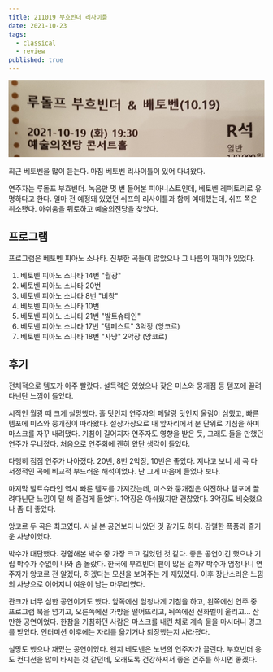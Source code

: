 ```yaml
---
title: 211019 부흐빈더 리사이틀
date: 2021-10-23
tags:
  - classical
  - review
published: true
---
```




![ticket](./ticket.png)



최근 베토벤을 많이 듣는다. 마침 베토벤 리사이틀이 있어 다녀왔다.

연주자는 루돌프 부흐빈더. 녹음만 몇 번 들어본 피아니스트인데, 베토벤 레퍼토리로 유명하다고 한다. 얼마 전 예정돼 있었던 쉬프의 리사이틀과 함께 예매했는데, 쉬프 쪽은 취소됐다. 아쉬움을 뒤로하고 예술의전당을 찾았다.



## 프로그램

프로그램은 베토벤 피아노 소나타. 진부한 곡들이 많았으나 그 나름의 재미가 있었다.

1. 베토벤 피아노 소나타 14번 "월광"
2. 베토벤 피아노 소나타 20번
3. 베토벤 피아노 소나타 8번 "비창"
4. 베토벤 피아노 소나타 10번
5. 베토벤 피아노 소나타 21번 "발트슈타인"
6. 베토벤 피아노 소나타 17번 "템페스트" 3악장 (앙코르)
7. 베토벤 피아노 소나타 18번 "사냥" 2악장 (앙코르)



## 후기

전체적으로 템포가 아주 빨랐다. 설득력은 있었으나 잦은 미스와 뭉개짐 등 템포에 끌려다닌단 느낌이 들었다.

시작인 월광 때 크게 실망했다. 홀 탓인지 연주자의 페달링 탓인지 울림이 심했고, 빠른 템포에 미스와 뭉개짐이 따라왔다. 설상가상으로 내 앞자리에서 분 단위로 기침을 하며 마스크를 자꾸 내려댔다. 기침이 길어지자 연주자도 영향을 받은 듯, 그래도 들을 만했던 연주가 무너졌다. 처음으로 연주회에 괜히 왔단 생각이 들었다.

다행히 점점 연주가 나아졌다. 20번, 8번 2악장, 10번은 좋았다. 지나고 보니 세 곡 다 서정적인 곡에 비교적 부드러운 해석이었다. 난 그게 마음에 들었나 보다.

마지막 발트슈타인 역시 빠른 템포를 가져갔는데, 미스와 뭉개짐은 여전하나 템포에 끌려다닌단 느낌이 덜 해 즐겁게 들었다. 1악장은 아쉬웠지만 괜찮았다. 3악장도 비슷했으나 좀 더 좋았다.

앙코르 두 곡은 최고였다. 사실 본 공연보다 나았던 것 같기도 하다. 강렬한 폭풍과 즐거운 사냥이었다.

박수가 대단했다. 경험해본 박수 중 가장 크고 길었던 것 같다. 좋은 공연이긴 했으나 기립 박수가 수없이 나와 좀 놀랐다. 한국에 부흐빈더 팬이 많은 걸까? 박수가 엄청나니 연주자가 앙코르 전 알겠다, 하겠다는 모션을 보여주는 게 재밌었다. 이후 장난스러운 느낌의 사냥으로 이어지니 여운이 남는 마무리였다.

관크가 너무 심한 공연이기도 했다. 앞쪽에선 엄청나게 기침을 하고, 왼쪽에선 연주 중 프로그램 북을 넘기고, 오른쪽에선 가방을 떨어뜨리고, 뒤쪽에선 전화벨이 울리고... 산만한 공연이었다. 한참을 기침하던 사람은 마스크를 내린 채로 계속 물을 마시더니 경고를 받았다. 인터미션 이후에는 자리를 옮기거나 퇴장했는지 사라졌다.

실망도 했으나 재밌는 공연이었다. 왠지 베토벤은 노년의 연주자가 끌린다. 부흐빈더 옹도 컨디션을 많이 타시는 것 같던데, 오래도록 건강하셔서 좋은 연주를 하시면 좋겠다.

